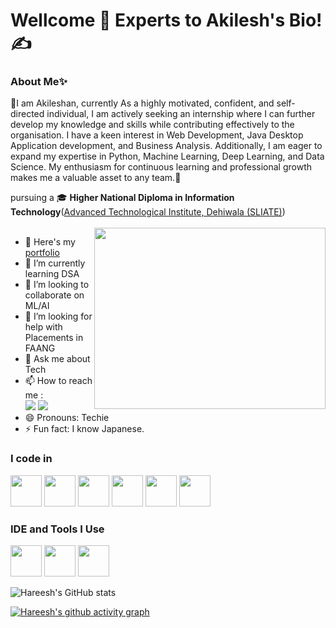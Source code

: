 # Wellcome 🤝 Experts to Akilesh's Bio!✍

### About Me✨ 

🚀I am Akileshan, currently  As a highly motivated, confident, and self-directed individual, I am actively seeking an internship where I can further develop my knowledge and skills while contributing effectively to the organisation. I have a keen interest in Web Development, Java Desktop Application development, and Business Analysis. Additionally, I am eager to expand my expertise in Python, Machine Learning, Deep Learning, and Data Science. My enthusiasm for continuous learning and professional growth makes me a valuable asset to any team.🎯



pursuing a 🎓 **Higher National Diploma in Information Technology**([Advanced Technological Institute, Dehiwala (SLIATE)](https://new.atidehiwala.edu.lk/))
<br /><br /> <img align="right" width="370" height="290" src="https://i.pinimg.com/originals/47/f0/34/47f0342cec72b800463bf003eac1257e.gif">
- 🔭 Here's my [portfolio](https://hareesh.web.app/)                                                 
- 🌱 I’m currently learning DSA
- 👯 I’m looking to collaborate on ML/AI
- 🤔 I’m looking for help with Placements in FAANG
- 💬 Ask me about Tech
- 📫 How to reach me :
<br /> [<img src="https://img.shields.io/badge/LinkedIn-0077B5?style=for-the-badge&logo=linkedin&logoColor=white" />](www.linkedin.com/in/ravindranakileshan001it) [<img src="https://img.shields.io/badge/Gmail-D14836?style=for-the-badge&logo=gmail&logoColor=white" />](vr.akilesh001it@gmail.com)
- 😄 Pronouns: Techie
- ⚡ Fun fact: I know Japanese.

### I code in
<img height="50" width="50" src="https://img.icons8.com/color/48/000000/java-coffee-cup-logo.png" /> <img height="50" width="50" src="https://img.icons8.com/color/48/000000/html-5.png" /> <img height="50" width="50" src="https://github.com/user-attachments/assets/1f19b6d4-8196-4027-ae36-538d263776eb" /> <img height="50" width="50" src="https://img.icons8.com/color/48/000000/css3.png" /> <img height="50" width="50" src="https://img.icons8.com/color/48/000000/javascript.png"/> <img height="50" width="50" src="https://img.icons8.com/color/48/000000/mysql-logo.png"/> 

### IDE and Tools I Use
<img height="50" width="50" src="https://img.icons8.com/color/48/000000/visual-studio-code-2019.png"/> <img height="50" width="50" src="https://github.com/user-attachments/assets/29fd54ec-16e0-4bf2-a974-6cca10f46844"/> <img height="50" width="50" src="https://github.com/user-attachments/assets/30394810-d157-4b50-9c8e-cf5e51545c36"/> 


![Hareesh's GitHub stats](https://github-readme-stats.vercel.app/api?username=hareesh-r&theme=dark&show_icons=true&&hide=issues,contribs)

[![Hareesh's github activity graph](https://github-readme-activity-graph.vercel.app/graph?username=hareesh-r&bg_color=000000&color=ffffff&line=51f565&point=ffffff&area=true&hide_border=true)](https://github.com/ashutosh00710/github-readme-activity-graph)


